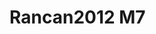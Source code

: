 <a name="material" />

# Rancan2012 M7
<script type="application/ld+json">
  {
    "@context": "https://schema.org/",
    "@type": "ChemicalSubstance",
    "http://purl.org/dc/terms/conformsTo":
      {
        "@type": "CreativeWork",
        "@id": "https://bioschemas.org/profiles/ChemicalSubstance/0.4-RELEASE/"
      },
    "@id": "https://egonw.github.io/nanowiki/nanowiki209.html#material",
    "name": "Rancan2012 M7",
    "sameAs: "http://127.0.0.1/mediawiki/index.php/Special:URIResolver/Rancan2012_M7"
  }
</script>

